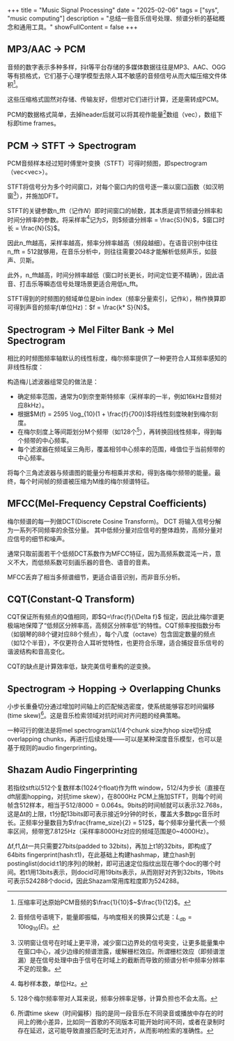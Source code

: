 +++
title = "Music Signal Processing"
date = "2025-02-06"
tags = ["sys", "music computing"]
description = "总结一些音乐信号处理、频谱分析的基础概念和通用工具。"
showFullContent = false
+++

## MP3/AAC -> PCM
音频的数字表示多种多样，抖t等平台存储的多媒体数据往往是MP3、AAC、OGG等有损格式，它们基于心理学模型去除人耳不敏感的音频信号从而大幅压缩文件体积[^4]。

这些压缩格式固然对存储、传输友好，但想对它们进行计算，还是需转成PCM。

PCM的数据格式简单，去掉header后就可以将其视作能量[^5]数组（vec<f32>），数组下标即time frames。

## PCM -> STFT -> Spectrogram
PCM音频样本经过短时傅里叶变换（STFT）可得时频图，即spectrogram（vec<vec<float>>）。

STFT将信号分为多个时间窗口，对每个窗口内的信号逐一乘以窗口函数（如汉明窗[^1]），并施加DFT。

STFT的关键参数n_fft（记作$N$）即时间窗口的帧数，其本质是调节频谱分辨率和时间分辨率的参数。将采样率[^2]记为$S$，则$频谱分辨率 = \frac{S}{N}$，$窗口时长 = \frac{N}{S}$。

因此n_fft越高，采样率越高，频率分辨率越高（频段越细）。在语音识别中往往n_fft = 512就够用，在音乐分析中，则往往需要2048才能解析低频声乐，如鼓声、贝斯。

此外，n_fft越高，时间分辨率越低（窗口时长更长，时间定位更不精确），因此语音、打击乐等瞬态信号处理场景更适合用低n_fft。

STFT得到的时频图的频域单位是bin index（频率分量索引，记作$k$），稍作换算即可得到声音的频率$f$(单位Hz)：$f = \frac{k* S}{N}$。

## Spectrogram -> Mel Filter Bank -> Mel Spectrogram
相比的时频图频率轴默认的线性标度，梅尔频率提供了一种更符合人耳频率感知的非线性标度：

构造梅儿滤波器组常见的做法是：
- 确定频率范围，通常为0到奈奎斯特频率（采样率的一半，例如16kHz音频对应8kHz）。
- 根据$M(f) = 2595 \log_{10}(1 + \frac{f}{700})$将线性刻度映射到梅尔刻度。
- 在梅尔刻度上等间距划分M个频带（如128个[^3]），再转换回线性频率，得到每个频带的中心频率。
- 每个滤波器在频域呈三角形，覆盖相邻中心频率的范围，峰值位于当前频带的中心频率。

将每个三角滤波器与频谱图的能量分布相乘并求和，得到各梅尔频带的能量。最终，每个时间帧的频谱被压缩为M维的梅尔频谱特征。

## MFCC(Mel-Frequency Cepstral Coefficients)
梅尔频谱的每一列做DCT(Discrete Cosine Transform)。
DCT 将输入信号分解为一系列不同频率的余弦分量。
其中低频分量对应信号的整体趋势，高频分量对应信号的细节和噪声。

通常只取前面若干个低频DCT系数作为MFCC特征，因为高频系数混沌一片，意义不大，而低频系数可刻画乐器的音色、语音的音素。

MFCC丢弃了相当多频谱细节，更适合语音识别，而非音乐分析。

## CQT(Constant-Q Transform)
CQT保证所有频点的Q值相同，即$Q=\frac{f}{\Delta f}$ 恒定，因此比梅尔谱更极端地保障了“低频区分辨率高，高频区分辨率低”的特性。CQT频率按指数分布（如钢琴的88个键对应88个频点），每个八度（octave）包含固定数量的频点（如12个半音），不仅更符合人耳听觉特性，也更符合乐理，适合捕捉音乐信号的谐波结构和音高变化。

CQT的缺点是计算效率低，缺完美信号重构的逆变换。

## Spectrogram -> Hopping -> Overlapping Chunks
小步长重叠切分通过增加时间轴上的匹配候选密度，使系统能够容忍时间偏移(time skew)[^6]。这是音乐检索领域对抗时间对齐问题的经典策略。

一种可行的做法是将mel spectrogram以1/4个chunk size为hop size切分成overlapping chunks，再进行后续处理——可以是某种深度音乐模型，也可以是基于规则的audio fingerprinting。

## Shazam Audio Fingerprinting
若指纹stft以512个复数样本(1024个float)作为fft window，512/4为步长（直接在dft层面hopping，对抗time skew），在8000Hz PCM上施加STFT，则每个时间帧含512样本，相当于$512/8000 = 0.064$s。9bits的时间帧就可以表示32.768s，这是Δt的上限，t1分配13bits即可表示接近9分钟的时长，覆盖大多数pgc音乐时长。正频率分量数目为$\frac{frame_size}{2} = 512$，每个频率分量代表一个频率区间，频带宽7.8125Hz（采样率8000Hz对应的频域范围是0~4000Hz）。

Δf,f1,Δt一共只需要27bits(padded to 32bits)，再加上t1的32bits，即构成了64bits fingerprint(hash:t1)，在此基础上构建hashmap，建立hash到postinglist(docid:t1的序列)的映射，即可迅速定位指纹出现在哪个doc的哪个时间。若t1用13bits表示，则docid可用19bits表示，从而刚好对齐到32bits，19bits可表示524288个docid，因此Shazam常用库粒度即为524288。

[^1]: 汉明窗让信号在时域上更平滑，减少窗口边界处的信号突变，让更多能量集中在窗口中心，减少边缘的频谱泄露，缓解栅栏效应。所谓栅栏效应（即频谱泄漏）是在信号处理中由于信号在时域上的截断而导致的频谱分析中频率分辨率不足的现象。
[^2]: 每秒样本数，单位Hz。
[^3]: 128个梅尔频率带对人耳来说，频率分辨率足够，计算负担也不会太高。
[^4]: 压缩率可达原始PCM音频的$\frac{1}{10}$~$\frac{1}{12}$。
[^5]: 音频信号语境下，能量即振幅，与响度相关的换算公式是：$L_{db} = 10 \log_{10}(E)$。
[^6]: 所谓time skew（时间偏移）指的是同一段音乐在不同录音或播放中存在的时间上的微小差异，比如同一首歌的不同版本可能开始时间不同，或者在录制时存在延迟，这可能导致直接匹配时无法对齐，从而影响检索的准确性。
